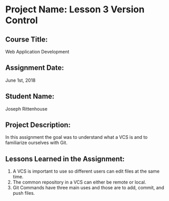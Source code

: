 # Project Name:  Lesson 3 Version Control


## Course Title:
Web Application Development

## Assignment Date:  
June 1st, 2018

## Student Name:  
Joseph Rittenhouse

## Project Description:
In this assignment the goal was to understand what a VCS is and to familiarize ourselves with Git.

## Lessons Learned in the Assignment:
1. A VCS is important to use so different users can edit files at the same time.
2. The common repository in a VCS can either be remote or local. 
3. Git Commands have three main uses and those are to add, commit, and push files.

